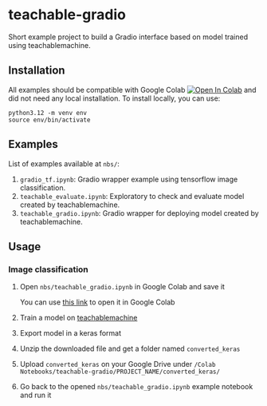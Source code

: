 # teachable-gradio

Short example project to build a Gradio interface based on model trained using teachablemachine.

## Installation

All examples should be compatible with Google Colab [![Open In Colab](https://colab.research.google.com/assets/colab-badge.svg)](https://colab.research.google.com/github/yasirroni/teachable-gradio/blob/master) and did not need any local installation. To install locally, you can use:

```shell
python3.12 -m venv env
source env/bin/activate
```

## Examples

List of examples available at `nbs/`:

1. `gradio_tf.ipynb`: Gradio wrapper example using tensorflow image classification.
1. `teachable_evaluate.ipynb`: Exploratory to check and evaluate model created by teachablemachine.
1. `teachable_gradio.ipynb`: Gradio wrapper for deploying model created by teachablemachine.

## Usage

### Image classification

1. Open `nbs/teachable_gradio.ipynb` in Google Colab and save it

    You can use [this link](https://colab.research.google.com/github/yasirroni/teachable-gradio/blob/main/nbs/teachable_gradio.ipynb) to open it in Google Colab

1. Train a model on [teachablemachine](https://teachablemachine.withgoogle.com/train/image)
1. Export model in a keras format
1. Unzip the downloaded file and get a folder named `converted_keras`
1. Upload `converted_keras` on your Google Drive under `/Colab Notebooks/teachable-gradio/PROJECT_NAME/converted_keras/`
1. Go back to the opened `nbs/teachable_gradio.ipynb` example notebook and run it
